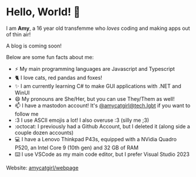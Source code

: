 # Hello, World! 👋

<!--
**amycatgirl/amycatgirl** is a ✨ _special_ ✨ repository because its `README.md` (this file) appears on your GitHub profile.

Here are some ideas to get you started:

- 🔭 I’m currently working on ...
- 🌱 I’m currently learning ...
- 👯 I’m looking to collaborate on ...
- 🤔 I’m looking for help with ...
- 💬 Ask me about ...
- 📫 How to reach me: ...
- 😄 Pronouns: ...
- ⚡ Fun fact: ...
-->

I am **Amy**, a 16 year old transfemme who *loves* coding and making apps out of thin air!

A blog is coming soon!

Below are some fun facts about me:
- ⚡ My main programming languages are Javascript and Typescript
- 🐈 I love cats, red pandas and foxes!
- ✨ I am currently learning C# to make GUI applications with .NET and WinUI
- 😄 My pronouns are She/Her, but you can use They/Them as well!
- 📫 I have a mastodon account! It's [@amycatgirl@tech.lgbt](https://tech.lgbt/@amycatgirl) if you want to follow me
- :3 I use ASCII emojis a lot! I also overuse :3 (silly me ;3)
- :octocat: I previously had a Github Account, but I deleted it (along side a couple dozen accounts)
- 💻 I have a Lenovo Thinkpad P43s, equipped with a NVidia Quadro P520, an Intel Core 9 (10th gen) and 32 GB of RAM
- ⌨️ I use VSCode as my main code editor, but I prefer Visual Studio 2023

Website: [amycatgirl/webpage](https://amycatgirl.codeberg.page/webpage)
